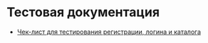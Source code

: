 # Тестовая документация
- [Чек-лист для тестирования регистрации, логина и каталога](https://docs.google.com/spreadsheets/d/1UobkmoNz5eLLBpEHHysv3zjuWYslFCVPrlbRqN77RBA/edit?usp=sharing)
